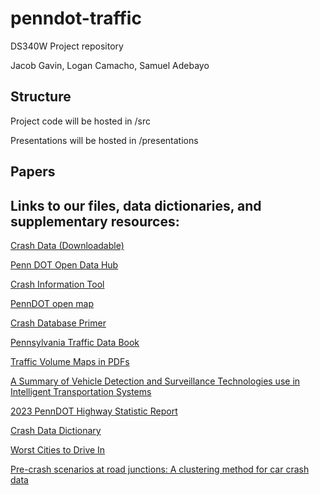 # penndot-traffic
DS340W Project repository

Jacob Gavin, Logan Camacho, Samuel Adebayo


## Structure
Project code will be hosted in /src

Presentations will be hosted in /presentations

## Papers


## Links to our files, data dictionaries, and supplementary resources:
[Crash Data (Downloadable)](https://experience.arcgis.com/experience/51809b06e7b140208a4ed6fbad964990)

[Penn DOT Open Data Hub](https://data-pennshare.opendata.arcgis.com/)

[Crash Information Tool](https://crashinfo.penndot.pa.gov/PCIT/welcome.html)

[PennDOT open map](https://gis.penndot.gov/onemap/)

[Crash Database Primer](https://gis.penndot.gov/gishub/crashZip/OPEN%20DATA%20PORTAL%20Database%20Primer%2010-16.pdf)

[Pennsylvania Traffic Data Book](https://www.pa.gov/content/dam/copapwp-pagov/en/penndot/documents/public/pubsforms/publications/pub%20601.pdf)


[Traffic Volume Maps in PDFs](https://www.pa.gov/agencies/penndot/maps/traffic-volume-maps)

[A Summary of Vehicle Detection and Surveillance Technologies use in Intelligent Transportation Systems](https://www.fhwa.dot.gov/policyinformation/pubs/vdstits2007/04.cfm#:~:text=GENERAL%20DESCRIPTION%20OF%20EQUIPMENT:%20Portable,volt%2C%2012%20amp%20rechargeable%20battery.)


[2023 PennDOT Highway Statistic Report](https://gis.penndot.pa.gov/BPR_PDF_FILES/Documents/Traffic/Highway_Statistics/Annual_Report/2024/2023_Pub_600.pdf)

[Crash Data Dictionary](https://gis.penndot.pa.gov/gishub/crashZip/Crash_Data_Dictionary_2025.pdf)

[Worst Cities to Drive In](https://wallethub.com/edu/best-worst-cities-to-drive-in/13964)

[Pre-crash scenarios at road junctions: A clustering method for car crash data](https://www.sciencedirect.com/science/article/pii/S0001457517302464)
